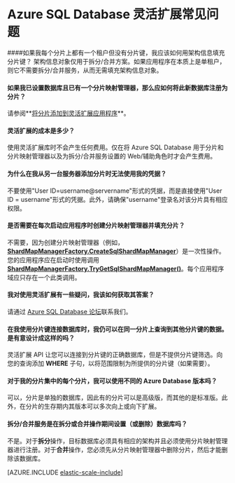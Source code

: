 <properties title="Azure SQL Elastic Scale FAQ" pageTitle="Azure SQL 灵活扩展常见问题" description="关于 Azure SQL Database 灵活扩展的常见问题。" metaKeywords="sharding scaling, Azure SQL Database sharding, elastic scale" services="sql-database" documentationCenter="" manager="jhubbard" authors="sidneyh"/>
<tags ms.service="sql-database"
    ms.date="02/16/2015"
    wacn.date="04/11/2015"
    />

# Azure SQL Database 灵活扩展常见问题 

####如果我每个分片上都有一个租户但没有分片键，我应该如何用架构信息填充分片键？
架构信息对象仅用于拆分/合并方案。如果应用程序在本质上是单租户，则它不需要拆分/合并服务，从而无需填充架构信息对象。

#### 如果我已设置数据库且已有一个分片映射管理器，那么应如何将此新数据库注册为分片？
请参阅**[将分片添加到灵活扩展应用程序](/zh-cn/documentation/articles/sql-database-elastic-scale-add-a-shard/)**。 

#### 灵活扩展的成本是多少？
使用灵活扩展库时不会产生任何费用。仅在将 Azure SQL Database 用于分片和分片映射管理器以及为拆分/合并服务设置的 Web/辅助角色时才会产生费用。

#### 为什么在我从另一台服务器添加分片时无法使用我的凭据？
不要使用"User ID=username@servername"形式的凭据，而是直接使用"User ID = username"形式的凭据。此外，请确保"username"登录名对该分片具有相应权限。

#### 是否需要在每次启动应用程序时创建分片映射管理器并填充分片？
不需要，因为创建分片映射管理器（例如，**[ShardMapManagerFactory.CreateSqlShardMapManager](http://msdn.microsoft.co/zh-cn/library/azure/microsoft.azure.sqldatabase.elasticscale.shardmanagement.shardmapmanagerfactory.createsqlshardmapmanager.aspx)**）是一次性操作。您的应用程序应在启动时使用调用 **[ShardMapManagerFactory.TryGetSqlShardMapManager()](http://msdn.microsoft.co/zh-cn/library/azure/microsoft.azure.sqldatabase.elasticscale.shardmanagement.shardmapmanagerfactory.trygetsqlshardmapmanager.aspx)**。每个应用程序域应只存在一个此类调用。

#### 我对使用灵活扩展有一些疑问，我该如何获取其答案？ 
请通过 [Azure SQL Database 论坛](https://social.msdn.microsoft.com/Forums/zh-CN/home?forum=windowsazurezhchs)联系我们。

#### 在我使用分片键连接数据库时，我仍可以在同一分片上查询到其他分片键的数据。是有意设计成这样的吗？
灵活扩展 API 让您可以连接到分片键的正确数据库，但是不提供分片键筛选。向您的查询添加 **WHERE** 子句，以将范围限制为所提供的分片键（如果需要）。

#### 对于我的分片集中的每个分片，我可以使用不同的 Azure Database 版本吗？
可以，分片是单独的数据库，因此有的分片可以是高级版，而其他的是标准版。此外，在分片的生存期内其版本可以多次向上或向下扩展。

#### 拆分/合并服务是在拆分或合并操作期间设置（或删除）数据库吗？ 
不是。对于**拆分**操作，目标数据库必须具有相应的架构并且必须使用分片映射管理器进行注册。对于**合并**操作，您必须先从分片映射管理器中删除分片，然后才能删除该数据库。

[AZURE.INCLUDE [elastic-scale-include](../includes/elastic-scale-include.md)]

